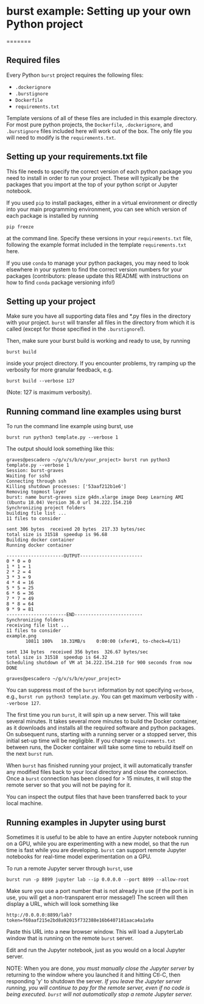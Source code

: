 # burst example: Setting up your own Python project
=======

## Required files

Every Python `burst` project requires the following files:

* `.dockerignore`
* `.burstignore`
* `Dockerfile`
* `requirements.txt`

Template versions of all of these files are included in this example directory.  For most pure python projects, the `Dockerfile`, `.dockerignore`, and `.burstignore` files included here will work out of the box.  The only file you will need to modify is the `requirements.txt`.

## Setting up your requirements.txt file

This file needs to specify the correct version of each python package you need to install in order to run your project.  These will typically be the packages that you import at the top of your python script or Jupyter notebook.

If you used `pip` to install packages, either in a virtual environment or directly into your main programming environment, you can see which version of each package is installed by running

	pip freeze

at the command line.  Specify these versions in your `requirements.txt` file, following the example format included in the template `requirements.txt` here.  

If you use `conda` to manage your python packages, you may need to look elsewhere in your system to find the correct version numbers for your packages (contributors: please update this README with instructions on how to find `conda` package versioning info!)

## Setting up your project

Make sure you have all supporting data files and *.py files in the directory with your project.  `burst` will transfer all files in the directory from which it is called (except for those specified in the `.burstignore`!).

Then, make sure your burst build is working and ready to use, by running

	burst build

inside your project directory.  If you encounter problems, try ramping up the verbosity for more granular feedback, e.g. 

	burst build --verbose 127
	
(Note: 127 is maximum verbosity).

## Running command line examples using burst

To run the command line example using burst, use

    burst run python3 template.py --verbose 1

The output should look something like this:

```
graves@pescadero ~/g/v/s/b/e/your_project> burst run python3 template.py --verbose 1
Session: burst-graves
Waiting for sshd
Connecting through ssh
Killing shutdown processes: ['53aaf212b1e6']
Removing topmost layer
burst: name burst-graves size g4dn.xlarge image Deep Learning AMI (Ubuntu 18.04) Version 36.0 url 34.222.154.210
Synchronizing project folders
building file list ... 
11 files to consider

sent 306 bytes  received 20 bytes  217.33 bytes/sec
total size is 31518  speedup is 96.68
Building docker container
Running docker container

---------------------OUTPUT-----------------------
0 * 0 = 0
1 * 1 = 1
2 * 2 = 4
3 * 3 = 9
4 * 4 = 16
5 * 5 = 25
6 * 6 = 36
7 * 7 = 49
8 * 8 = 64
9 * 9 = 81
----------------------END-------------------------
Synchronizing folders
receiving file list ... 
11 files to consider
example.png
       10811 100%   10.31MB/s    0:00:00 (xfer#1, to-check=4/11)

sent 134 bytes  received 356 bytes  326.67 bytes/sec
total size is 31518  speedup is 64.32
Scheduling shutdown of VM at 34.222.154.210 for 900 seconds from now
DONE

graves@pescadero ~/g/v/s/b/e/your_project> 
```

You can suppress most of the `burst` information by not specifying `verbose`, e.g., `burst run python3 template.py`.  You can get maximum verbosity with `--verbose 127`.

The first time you run `burst`, it will spin up a new server.  This will take several minutes.  It takes several more minutes to build the Docker container, as it downloads and installs all the required software and python packages.  On subsequent runs, starting with a running server or a stopped server, this initial set-up time will be negligible.  If you change `requirements.txt` between runs, the Docker container will take some time to rebuild itself on the next `burst` run.

When `burst` has finished running your project, it will automatically transfer any modified files back to your local directory and close the connection.  Once a `burst` connection has been closed for > 15 minutes, it will stop the remote server so that you will not be paying for it.

You can inspect the output files that have been transferred back to your local machine.

## Running examples in Jupyter using burst

Sometimes it is useful to be able to have an entire Jupyter notebook running on a GPU, while you are experimenting with a new model, so that the run time is fast while you are developing.  `burst` can support remote Jupyter notebooks for real-time model experimentation on a GPU.  

To run a remote Jupyter server through `burst`, use

    burst run -p 8899 jupyter lab --ip 0.0.0.0 --port 8899 --allow-root
    
Make sure you use a port number that is not already in use (if the port is in use, you will get a non-transparent error message!)  The screen will then display a URL, which will look something like

    http://0.0.0.0:8899/lab?token=f60aaf215e2bd8a92015f732388e16b6407181aaca4a1a9a

Paste this URL into a new browser window.  This will load a JupyterLab window that is running on the remote `burst` server.

Edit and run the Jupyter notebook, just as you would on a local Jupyter server.  

NOTE: When you are done, *you must manually close the Jupyter server* by returning to the window where you launched it and hitting Ctl-C, then responding 'y' to shutdown the server.  *If you leave the Jupyter server running, you will continue to pay for the remote server, even if no code is being executed.  `burst` will not automatically stop a remote Jupyter server.*

